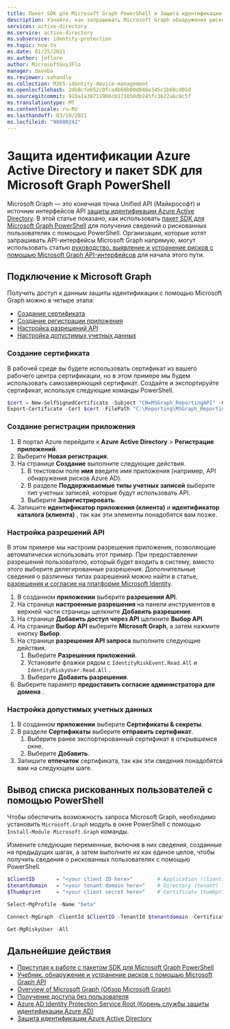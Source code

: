 ```yaml
---
title: Пакет SDK для Microsoft Graph PowerShell и Защита идентификации Azure Active Directory
description: Узнайте, как запрашивать Microsoft Graph обнаружения рисков и связанные сведения из Azure Active Directory
services: active-directory
ms.service: active-directory
ms.subservice: identity-protection
ms.topic: how-to
ms.date: 01/25/2021
ms.author: joflore
author: MicrosoftGuyJFlo
manager: daveba
ms.reviewer: sahandle
ms.collection: M365-identity-device-management
ms.openlocfilehash: 2db8cfe652c0fca4b68b00d846e345c1b60cd05d
ms.sourcegitcommit: 910a1a38711966cb171050db245fc3b22abc8c5f
ms.translationtype: MT
ms.contentlocale: ru-RU
ms.lasthandoff: 03/19/2021
ms.locfileid: "98880242"
---
```

# <a name="azure-active-directory-identity-protection-and-the-microsoft-graph-powershell-sdk"></a>Защита идентификации Azure Active Directory и пакет SDK для Microsoft Graph PowerShell

Microsoft Graph — это конечная точка Unified API (Майкрософт) и источник интерфейсов API [защиты идентификации Azure Active Directory](./overview-identity-protection.md). В этой статье показано, как использовать [пакет SDK для Microsoft Graph PowerShell](/graph/powershell/get-started) для получения сведений о рискованных пользователях с помощью PowerShell. Организации, которые хотят запрашивать API-интерфейсы Microsoft Graph напрямую, могут использовать статью [руководство. выявление и устранение рисков с помощью Microsoft Graph API-интерфейсов](/graph/tutorial-riskdetection-api) для начала этого пути.


## <a name="connect-to-microsoft-graph"></a>Подключение к Microsoft Graph

Получить доступ к данным защиты идентификации с помощью Microsoft Graph можно в четыре этапа:

- [Создание сертификата](#create-a-certificate)
- [Создание регистрации приложения](#create-a-new-app-registration)
- [Настройка разрешений API](#configure-api-permissions)
- [Настройка допустимых учетных данных](#configure-a-valid-credential)

### <a name="create-a-certificate"></a>Создание сертификата

В рабочей среде вы будете использовать сертификат из вашего рабочего центра сертификации, но в этом примере мы будем использовать самозаверяющий сертификат. Создайте и экспортируйте сертификат, используя следующие команды PowerShell.

```powershell
$cert = New-SelfSignedCertificate -Subject "CN=MSGraph_ReportingAPI" -CertStoreLocation "Cert:\CurrentUser\My" -KeyExportPolicy Exportable -KeySpec Signature -KeyLength 2048 -KeyAlgorithm RSA -HashAlgorithm SHA256
Export-Certificate -Cert $cert -FilePath "C:\Reporting\MSGraph_ReportingAPI.cer"
```

### <a name="create-a-new-app-registration"></a>Создание регистрации приложения

1. В портал Azure перейдите к **Azure Active Directory**  >  **Регистрация приложений**.
1. Выберите **Новая регистрация**.
1. На странице **Создание** выполните следующие действия.
   1. В текстовом поле **имя** введите имя приложения (например, API обнаружения рисков Azure AD).
   1. В разделе **Поддерживаемые типы учетных записей** выберите тип учетных записей, которые будут использовать API.
   1. Выберите **Зарегистрировать**.
1. Запишите **идентификатор приложения (клиента)** и **идентификатор каталога (клиента)** , так как эти элементы понадобятся вам позже.

### <a name="configure-api-permissions"></a>Настройка разрешений API

В этом примере мы настроим разрешения приложения, позволяющие автоматически использовать этот пример. При предоставлении разрешений пользователю, который будет входить в систему, вместо этого выберите делегированные разрешения. Дополнительные сведения о различных типах разрешений можно найти в статье, [разрешения и согласие на платформе Microsoft Identity](../develop/v2-permissions-and-consent.md#permission-types).

1. В созданном **приложении** выберите **разрешения API**.
1. На странице **настроенные разрешения** на панели инструментов в верхней части страницы щелкните **Добавить разрешение**.
1. На странице **Добавить доступ через API** щелкните **Выбор API**.
1. На странице **Выбор API** выберите **Microsoft Graph**, а затем нажмите кнопку **Выбор**.
1. На странице **разрешения API запроса** выполните следующие действия. 
   1. Выберите **Разрешения приложений**.
   1. Установите флажки рядом с `IdentityRiskEvent.Read.All` и `IdentityRiskyUser.Read.All` .
   1. Выберите **Добавить разрешения**.
1. Выберите параметр **предоставить согласие администратора для домена** . 

### <a name="configure-a-valid-credential"></a>Настройка допустимых учетных данных

1. В созданном **приложении** выберите **Сертификаты & секреты**.
1. В разделе **Сертификаты** выберите **отправить сертификат**.
   1. Выберите ранее экспортированный сертификат в открывшемся окне.
   1. Выберите **Добавить**.
1. Запишите **отпечаток** сертификата, так как эти сведения понадобятся вам на следующем шаге.

## <a name="list-risky-users-using-powershell"></a>Вывод списка рискованных пользователей с помощью PowerShell

Чтобы обеспечить возможность запроса Microsoft Graph, необходимо установить `Microsoft.Graph` модуль в окне PowerShell с помощью `Install-Module Microsoft.Graph` команды.

Измените следующие переменные, включив в них сведения, созданные на предыдущих шагах, а затем выполните их как единое целое, чтобы получить сведения о рискованных пользователях с помощью PowerShell.

```powershell
$ClientID       = "<your client ID here>"        # Application (client) ID gathered when creating the app registration
$tenantdomain   = "<your tenant domain here>"    # Directory (tenant) ID gathered when creating the app registration
$Thumbprint     = "<your client secret here>"    # Certificate thumbprint gathered when configuring your credential

Select-MgProfile -Name "beta"
  
Connect-MgGraph -ClientId $ClientID -TenantId $tenantdomain -CertificateThumbprint $Thumbprint

Get-MgRiskyUser -All
```

## <a name="next-steps"></a>Дальнейшие действия

- [Приступая к работе с пакетом SDK для Microsoft Graph PowerShell](/graph/powershell/get-started)
- [Учебник. обнаружение и устранение рисков с помощью Microsoft Graph API](/graph/tutorial-riskdetection-api)
- [Overview of Microsoft Graph (Обзор Microsoft Graph)](https://developer.microsoft.com/graph/docs)
- [Получение доступа без пользователя](/graph/auth-v2-service)
- [Azure AD Identity Protection Service Root (Корень службы защиты идентификации Azure AD)](/graph/api/resources/identityprotectionroot)
- [Защита идентификации Azure Active Directory](./overview-identity-protection.md)
